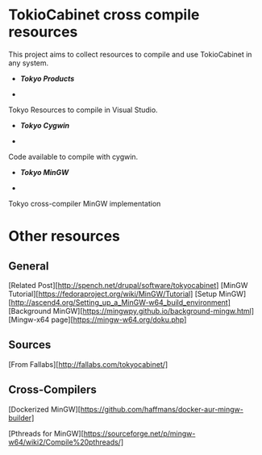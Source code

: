 TokioCabinet cross compile resources
====================================

This project aims to collect resources to compile and use TokioCabinet in any system.


*  ***Tokyo Products***
-

Tokyo Resources to compile in Visual Studio.

*  ***Tokyo Cygwin***
-

Code available to compile with cygwin.

*  ***Tokyo MinGW***
-
Tokyo cross-compiler MinGW implementation 



Other resources
===============

General
-------

[Related Post][http://spench.net/drupal/software/tokyocabinet]
[MinGW Tutorial][https://fedoraproject.org/wiki/MinGW/Tutorial]
[Setup MinGW][http://ascend4.org/Setting_up_a_MinGW-w64_build_environment]
[Background MinGW][https://mingwpy.github.io/background-mingw.html]
[Mingw-x64 page][https://mingw-w64.org/doku.php]



Sources
-------
[From Fallabs][http://fallabs.com/tokyocabinet/]



Cross-Compilers
---------------

[Dockerized MinGW][https://github.com/haffmans/docker-aur-mingw-builder]

[Pthreads for MinGW][https://sourceforge.net/p/mingw-w64/wiki2/Compile%20pthreads/]


